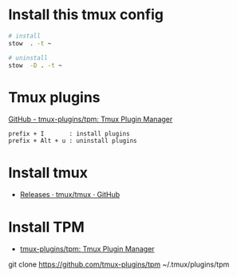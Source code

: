# Install this tmux config

```sh
# install
stow  . -t ~

# uninstall
stow  -D . -t ~
```

# Tmux plugins
[GitHub - tmux-plugins/tpm: Tmux Plugin Manager](https://github.com/tmux-plugins/tpm)
```
prefix + I       : install plugins
prefix + Alt + u : uninstall plugins
```

# Install tmux

- [Releases · tmux/tmux · GitHub](https://github.com/tmux/tmux/releases)

# Install TPM
- [tmux-plugins/tpm: Tmux Plugin Manager](https://github.com/tmux-plugins/tpm)

git clone https://github.com/tmux-plugins/tpm ~/.tmux/plugins/tpm

